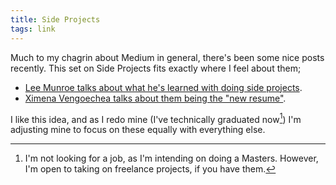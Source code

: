 ```yaml
---
title: Side Projects
tags: link
---
```


Much to my chagrin about Medium in general, there's been some nice posts recently. 
This set on Side Projects fits exactly where I feel about them;

* [Lee Munroe talks about what he's learned with doing side projects][lee].
* [Ximena Vengoechea talks about them being the "new resume"][ximena]. 

I like this idea, and as I redo mine (I've technically graduated now[^job]) I'm 
adjusting mine to focus on these equally with everything else.

[^job]: I'm not looking for a job, as I'm intending on doing a Masters. However, I'm 
    open to taking on freelance projects, if you have them.

[lee]: https://medium.com/what-i-learned-building/a8d1fec5379d
[ximena]: https://medium.com/freelancers-life/a07e211240b2

